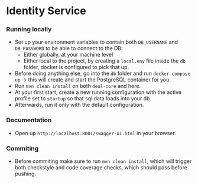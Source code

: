 # Identity Service

### Running locally
- Set up your environment variables to contain both `DB_USERNAME` and
`DB_PASSWORD` to be able to connect to the DB:  
    - Either globally, at your machine level
    - Either local to the project, by creating a `local.env` file inside the `db` folder,
  docker is configured to pick that up.
- Before doing anything else, go into the `db` folder and run `docker-compose up` -> this will create and start the PostgreSQL container for you.
- Run `mvn clean install` on both `deal-core` and here.
- At your first start, create a new running configuration with the active profile set to `startup` so that
sql data loads into your db.
- Afterwards, run it only with the default configuration.

### Documentation
- Open up `http://localhost:8001/swagger-ui.html` in your browser.


### Commiting
- Before commiting make sure to run `mvn clean install`, which will trigger both checkstyle 
and code coverage checks, which should pass before pushing.